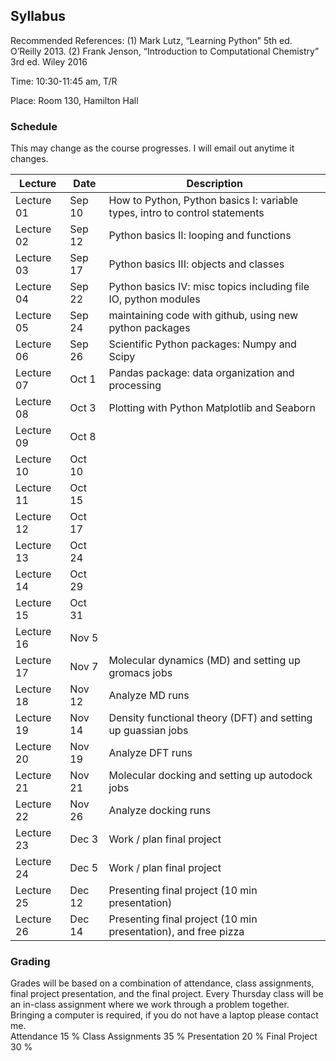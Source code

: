 ## Syllabus

Recommended References: (1) Mark Lutz, “Learning Python” 5th ed. O’Reilly 2013. (2) Frank Jenson, “Introduction to Computational Chemistry” 3rd ed. Wiley 2016 

Time: 10:30-11:45 am, T/R

Place: Room 130, Hamilton Hall

### Schedule 
This may change as the course progresses. I will email out anytime it changes.

| Lecture  | Date | Description |
-----------|------|--------------
| Lecture 01 | Sep 10 | How to Python, Python basics I: variable types, intro to control statements |
| Lecture 02 | Sep 12 | Python basics II: looping and functions |
| Lecture 03 | Sep 17 | Python basics III: objects and classes |
| Lecture 04 | Sep 22 | Python basics IV: misc topics including file IO, python modules  |
| Lecture 05 | Sep 24 | maintaining code with github, using new python packages |
| Lecture 06 | Sep 26 | Scientific Python packages: Numpy and Scipy |
| Lecture 07 | Oct 1  | Pandas package: data organization and processing|
| Lecture 08 | Oct 3  | Plotting with Python Matplotlib and Seaborn |
| Lecture 09 | Oct 8  | |
| Lecture 10 | Oct 10  | |
| Lecture 11 | Oct 15  | |
| Lecture 12 | Oct 17  | |
| Lecture 13 | Oct 24  | |
| Lecture 14 | Oct 29  | |
| Lecture 15 | Oct 31  | |
| Lecture 16 | Nov 5  | |
| Lecture 17 | Nov 7  | Molecular dynamics (MD) and setting up gromacs jobs|
| Lecture 18 | Nov 12  | Analyze MD runs |
| Lecture 19 | Nov 14  | Density functional theory (DFT) and setting up guassian jobs |
| Lecture 20 | Nov 19  | Analyze DFT runs |
| Lecture 21 | Nov 21  | Molecular docking and setting up autodock jobs |
| Lecture 22 | Nov 26  | Analyze docking runs |
| Lecture 23 | Dec 3   | Work / plan final project |
| Lecture 24 | Dec 5   | Work / plan final project |
| Lecture 25 | Dec 12  | Presenting final project (10 min presentation)|
| Lecture 26 | Dec 14  | Presenting final project (10 min presentation), and free pizza |


### Grading 

Grades will be based on a combination of attendance, class assignments, final project presentation, and the final project. Every Thursday class will be an in-class assignment where we work through a problem together. Bringing a computer is required, if you do not have a laptop please contact me. 	
Attendance	15 %
Class Assignments 	35 %
Presentation	20 %
Final Project 	30 %
